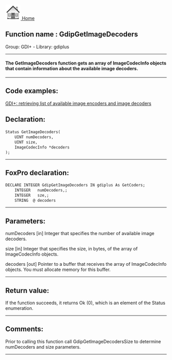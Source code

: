 [<img src="../../images/home.png"> Home ](https://github.com/VFPX/Win32API)  

## Function name : GdipGetImageDecoders
Group: GDI+ - Library: gdiplus    
***  


#### The GetImageDecoders function gets an array of ImageCodecInfo objects that contain information about the available image decoders.
***  


## Code examples:
[GDI+: retrieving list of available image encoders and image decoders](../../samples/sample_459.md)  

## Declaration:
```foxpro  
Status GetImageDecoders(
	UINT numDecoders,
	UINT size,
	ImageCodecInfo *decoders
);  
```  
***  


## FoxPro declaration:
```foxpro  
DECLARE INTEGER GdipGetImageDecoders IN gdiplus As GetCoders;
	INTEGER   numDecoders,;
	INTEGER   sze,;
	STRING  @ decoders  
```  
***  


## Parameters:
numDecoders
[in] Integer that specifies the number of available image decoders. 

size
[in] Integer that specifies the size, in bytes, of the array of ImageCodecInfo objects.

decoders
[out] Pointer to a buffer that receives the array of ImageCodecInfo objects. You must allocate memory for this buffer.  
***  


## Return value:
If the function succeeds, it returns Ok (0), which is an element of the Status enumeration.  
***  


## Comments:
Prior to calling this function call GdipGetImageDecodersSize to determine numDecoders and size parameters.  
  
***  


